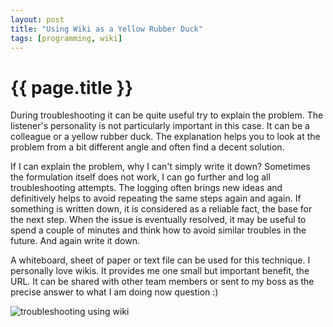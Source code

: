 ```yaml
---
layout: post
title: "Using Wiki as a Yellow Rubber Duck"
tags: [programming, wiki]
---
```


# {{ page.title }}

During troubleshooting it can be quite useful try to explain the problem.
The listener's personality is not particularly important in this case.
It can be a colleague or a yellow rubber duck.
The explanation helps you to look at the problem from a bit different angle
and often find a decent solution.

If I can explain the problem, why I can't simply write it down?
Sometimes the formulation itself does not work,
I can go further and log all troubleshooting attempts.
The logging often brings new ideas
and definitively helps to avoid repeating the same steps again and again.
If something is written down, it is considered as a reliable fact, 
the base for the next step. When the issue is eventually resolved, 
it may be useful to spend a couple of minutes 
and think how to avoid similar troubles in the future. 
And again write it down.

A whiteboard, sheet of paper or text file can be used for this technique. 
I personally love wikis. It provides me one small but important benefit, the URL. 
It can be shared with other team members 
or sent to my boss as the precise answer to what I am doing now question :)

![troubleshooting using wiki](http://farm7.static.flickr.com/6064/6131664091_3d4608b56e_z.jpg)
